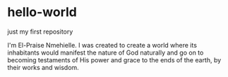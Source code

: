 # hello-world
just my first repository

I'm El-Praise Nmehielle. I was created to create a world where its inhabitants would manifest the nature of God naturally and go on to becoming testaments of His power and grace to the ends of the earth, by their works and wisdom.
